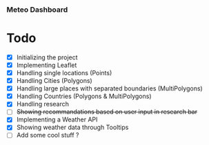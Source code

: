 ### Meteo Dashboard

# Todo

- [x] Initializing the project
- [x] Implementing Leaflet
- [x] Handling single locations (Points)
- [x] Handling Cities (Polygons)
- [x] Handling large places with separated boundaries (MultiPolygons)
- [x] Handling Countries (Polygons & MultiPolygons)
- [x] Handling research
- [ ] ~~Showing recommandations based on user input in research bar~~
- [x] Implementing a Weather API
- [x] Showing weather data through Tooltips
- [ ] Add some cool stuff ?
